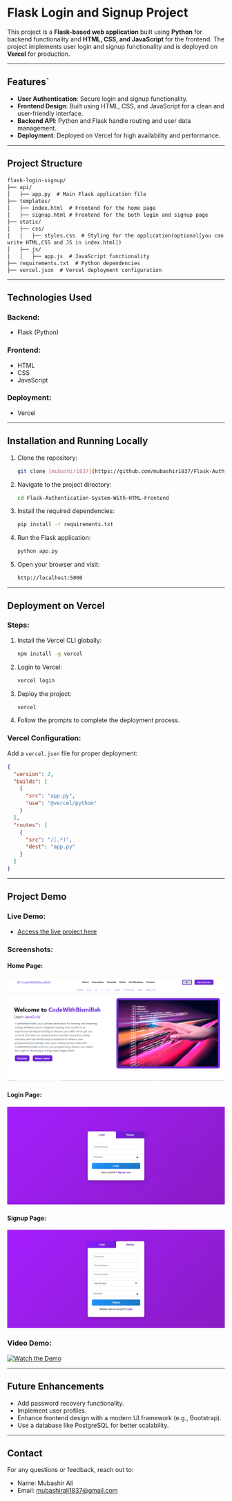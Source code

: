 # Flask Login and Signup Project

This project is a **Flask-based web application** built using **Python** for backend functionality and **HTML, CSS, and JavaScript** for the frontend. The project implements user login and signup functionality and is deployed on **Vercel** for production.

---

## Features`

- **User Authentication**: Secure login and signup functionality.
- **Frontend Design**: Built using HTML, CSS, and JavaScript for a clean and user-friendly interface.
- **Backend API**: Python and Flask handle routing and user data management.
- **Deployment**: Deployed on Vercel for high availability and performance.

---

## Project Structure

```
flask-login-signup/
├── api/
│   ├── app.py  # Main Flask application file
├── templates/
│   ├── index.html  # Frontend for the home page
│   ├── signup.html # Frontend for the both login and signup page
├── static/
│   ├── css/
│   │   ├── styles.css  # Styling for the application(optional[you can write HTML,CSS and JS in index.html])
│   ├── js/
│   │   ├── app.js  # JavaScript functionality
├── requirements.txt  # Python dependencies
├── vercel.json  # Vercel deployment configuration
```

---

## Technologies Used

### Backend:
- Flask (Python)

### Frontend:
- HTML
- CSS
- JavaScript

### Deployment:
- Vercel

---

## Installation and Running Locally

1. Clone the repository:
   ```bash
   git clone [mubashir1837](https://github.com/mubashir1837/Flask-Authentication-System-With-HTML-Frontend.git)
   ```

2. Navigate to the project directory:
   ```bash
   cd Flask-Authentication-System-With-HTML-Frontend
   ```

3. Install the required dependencies:
   ```bash
   pip install -r requirements.txt
   ```

4. Run the Flask application:
   ```bash
   python app.py
   ```

5. Open your browser and visit:
   ```
   http://localhost:5000
   ```

---

## Deployment on Vercel

### Steps:
1. Install the Vercel CLI globally:
   ```bash
   npm install -g vercel
   ```

2. Login to Vercel:
   ```bash
   vercel login
   ```

3. Deploy the project:
   ```bash
   vercel
   ```

4. Follow the prompts to complete the deployment process.

### Vercel Configuration:
Add a `vercel.json` file for proper deployment:

```json
{
  "version": 2,
  "builds": [
    {
      "src": "app.py",
      "use": "@vercel/python"
    }
  ],
  "routes": [
    {
      "src": "/(.*)",
      "dest": "app.py"
    }
  ]
}
```

---

## Project Demo

### Live Demo:
- [Access the live project here](https://flask-login-signup.vercel.app/)

### Screenshots:
#### Home Page:
![Home Page](assets/home1.PNG)

#### Login Page:
![Login Page](assets/login.jpg)

#### Signup Page:
![Signup Page](assets/signup.jpg)

### Video Demo:
[![Watch the Demo](https://img.youtube.com/vi/2jNYjOZPXZA/maxresdefault.jpg)](https://www.youtube.com/watch?v=2jNYjOZPXZA)

---

## Future Enhancements
- Add password recovery functionality.
- Implement user profiles.
- Enhance frontend design with a modern UI framework (e.g., Bootstrap).
- Use a database like PostgreSQL for better scalability.

---


## Contact
For any questions or feedback, reach out to:
- Name: Mubashir Ali
- Email: mubashirali1837@gmail.com

